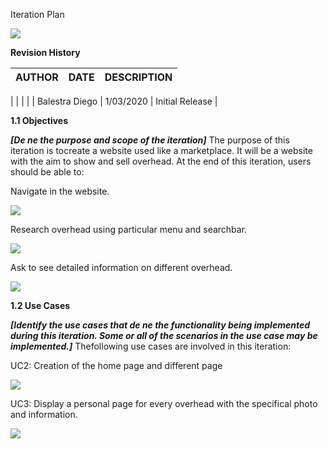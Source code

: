 Iteration Plan

![](RackMultipart20200419-4-1211qtu_html_8207173f3fc17642.png)

**Revision History**

| **AUTHOR** | **DATE** | **DESCRIPTION** |
| --- | --- | --- |
|
 |
 |
 |
| Balestra Diego | 1/03/2020 | Initial Release |

**1.1 Objectives**

_**[De ne the purpose and scope of the iteration]**_ The purpose of this iteration is tocreate a website used like a marketplace. It will be a website with the aim to show and sell overhead. At the end of this iteration, users should be able to:

Navigate in the website.

![](RackMultipart20200419-4-1211qtu_html_6cb21c013ead34bf.png)

Research overhead using particular menu and searchbar.

![](RackMultipart20200419-4-1211qtu_html_6cb21c013ead34bf.png)

Ask to see detailed information on different overhead.

![](RackMultipart20200419-4-1211qtu_html_6cb21c013ead34bf.png)

**1.2 Use Cases**

_**[Identify the use cases that de ne the functionality being implemented during this iteration. Some or all of the scenarios in the use case may be implemented.]**_ Thefollowing use cases are involved in this iteration:

UC2: Creation of the home page and different page

![](RackMultipart20200419-4-1211qtu_html_6cb21c013ead34bf.png)

UC3: Display a personal page for every overhead with the specifical photo and information.

![](RackMultipart20200419-4-1211qtu_html_6cb21c013ead34bf.png)
